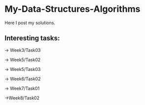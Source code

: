 # My-Data-Structures-Algorithms

Here I post my solutions.

## Interesting tasks: 

-> Week3/Task03

-> Week5/Task02

-> Week5/Task03

-> Week6/Task02

-> Week7/Task01

->Week8/Task02
